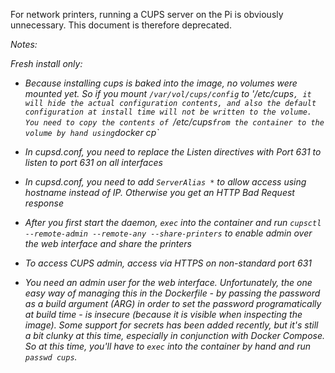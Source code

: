 For network printers, running a CUPS server on the Pi is obviously unnecessary. This document is therefore deprecated.

<i>
Notes:

Fresh install only:
- Because installing cups is baked into the image, no volumes were mounted yet. So if you mount `/var/vol/cups/config` to '/etc/cups`, it will hide the actual configuration contents, and also the default configuration at install time will not be written to the volume. You need to copy the contents of `/etc/cups` from the container to the volume by hand using `docker cp`

- In cupsd.conf, you need to replace the Listen directives with Port 631 to listen to port 631 on all interfaces

- In cupsd.conf, you need to add `ServerAlias *` to allow access using hostname instead of IP. Otherwise you get an HTTP Bad Request response

- After you first start the daemon, `exec` into the container and run `cupsctl --remote-admin --remote-any --share-printers` to enable admin over the web interface and share the printers

- To access CUPS admin, access via HTTPS on non-standard port 631

- You need an admin user for the web interface. Unfortunately, the one easy way of managing this in the Dockerfile - by passing the password as a build argument (ARG) in order to set the password programatically at build time - is insecure (because it is visible when inspecting the image). Some support for secrets has been added recently, but it's still a bit clunky at this time, especially in conjunction with Docker Compose. So at this time, you'll have to `exec` into the container by hand and run `passwd cups`.
</i>
